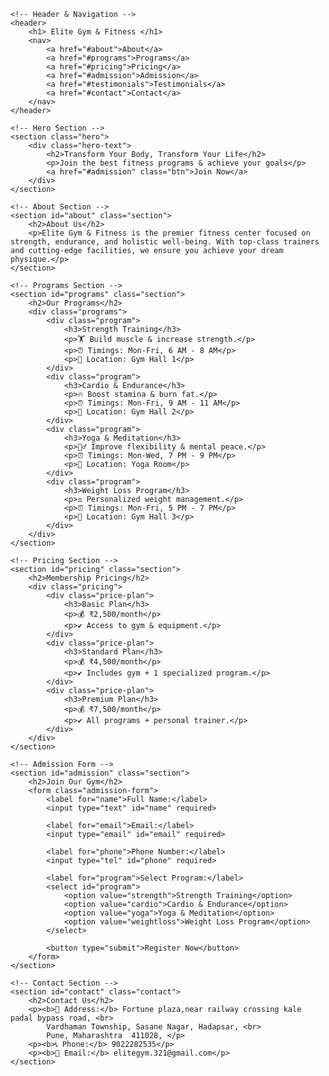 <!DOCTYPE html>
<html lang="en">
<head>
    <meta charset="UTF-8">
    <meta name="viewport" content="width=device-width, initial-scale=1.0">
    <title>Elite Gym & Fitness</title>
    <link rel="stylesheet" href="styles.css">
</head>
<body>

    <!-- Header & Navigation -->
    <header>
        <h1> Elite Gym & Fitness </h1>
        <nav>
            <a href="#about">About</a>
            <a href="#programs">Programs</a>
            <a href="#pricing">Pricing</a>
            <a href="#admission">Admission</a>
            <a href="#testimonials">Testimonials</a>
            <a href="#contact">Contact</a>
        </nav>
    </header>

    <!-- Hero Section -->
    <section class="hero">
        <div class="hero-text">
            <h2>Transform Your Body, Transform Your Life</h2>
            <p>Join the best fitness programs & achieve your goals</p>
            <a href="#admission" class="btn">Join Now</a>
        </div>
    </section>

    <!-- About Section -->
    <section id="about" class="section">
        <h2>About Us</h2>
        <p>Elite Gym & Fitness is the premier fitness center focused on strength, endurance, and holistic well-being. With top-class trainers and cutting-edge facilities, we ensure you achieve your dream physique.</p>
    </section>

    <!-- Programs Section -->
    <section id="programs" class="section">
        <h2>Our Programs</h2>
        <div class="programs">
            <div class="program">
                <h3>Strength Training</h3>
                <p>🏋️ Build muscle & increase strength.</p>
                <p>⏰ Timings: Mon-Fri, 6 AM - 8 AM</p>
                <p>📍 Location: Gym Hall 1</p>
            </div>
            <div class="program">
                <h3>Cardio & Endurance</h3>
                <p>🔥 Boost stamina & burn fat.</p>
                <p>⏰ Timings: Mon-Fri, 9 AM - 11 AM</p>
                <p>📍 Location: Gym Hall 2</p>
            </div>
            <div class="program">
                <h3>Yoga & Meditation</h3>
                <p>🧘‍♂️ Improve flexibility & mental peace.</p>
                <p>⏰ Timings: Mon-Wed, 7 PM - 9 PM</p>
                <p>📍 Location: Yoga Room</p>
            </div>
            <div class="program">
                <h3>Weight Loss Program</h3>
                <p>⚖️ Personalized weight management.</p>
                <p>⏰ Timings: Mon-Fri, 5 PM - 7 PM</p>
                <p>📍 Location: Gym Hall 3</p>
            </div>
        </div>
    </section>

    <!-- Pricing Section -->
    <section id="pricing" class="section">
        <h2>Membership Pricing</h2>
        <div class="pricing">
            <div class="price-plan">
                <h3>Basic Plan</h3>
                <p>💰 ₹2,500/month</p>
                <p>✔ Access to gym & equipment.</p>
            </div>
            <div class="price-plan">
                <h3>Standard Plan</h3>
                <p>💰 ₹4,500/month</p>
                <p>✔ Includes gym + 1 specialized program.</p>
            </div>
            <div class="price-plan">
                <h3>Premium Plan</h3>
                <p>💰 ₹7,500/month</p>
                <p>✔ All programs + personal trainer.</p>
            </div>
        </div>
    </section>

    <!-- Admission Form -->
    <section id="admission" class="section">
        <h2>Join Our Gym</h2>
        <form class="admission-form">
            <label for="name">Full Name:</label>
            <input type="text" id="name" required>

            <label for="email">Email:</label>
            <input type="email" id="email" required>

            <label for="phone">Phone Number:</label>
            <input type="tel" id="phone" required>

            <label for="program">Select Program:</label>
            <select id="program">
                <option value="strength">Strength Training</option>
                <option value="cardio">Cardio & Endurance</option>
                <option value="yoga">Yoga & Meditation</option>
                <option value="weightloss">Weight Loss Program</option>
            </select>

            <button type="submit">Register Now</button>
        </form>
    </section>

    <!-- Contact Section -->
    <section id="contact" class="contact">
        <h2>Contact Us</h2>
        <p><b>📍 Address:</b> Fortune plaza,near railway crossing kale padal bypass road, <br>
            Vardhaman Township, Sasane Nagar, Hadapsar, <br>
            Pune, Maharashtra  411028, </p>
        <p><b>📞 Phone:</b> 9022282535</p>
        <p><b>📧 Email:</b> elitegym.321@gmail.com</p>
    </section>

</body>
</html>
